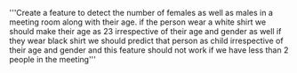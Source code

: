 '''Create a feature to detect the number of females as well as males in a meeting room along with their age.
if the person wear a white shirt we should make their age as 23 irrespective of their age and gender as well if they wear black shirt 
we should predict that person as child irrespective of their age and gender and this feature should not work if we have less than 2 people in the meeting'''
